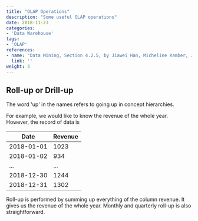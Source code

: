 ```yaml
---
title: "OLAP Operations"
description: "Some useful OLAP operations"
date: 2018-11-23
categories:
- 'Data Warehouse'
tags:
- 'OLAP'
references:
- name: "Data Mining, Section 4.2.5, by Jiawei Han, Micheline Kamber, Jian Pei"
  link: ''
weight: 3
---
```




## Roll-up or Drill-up

The word 'up' in the names refers to going up in concept hierarchies.

For example, we would like to know the revenue of the whole year. However, the record of data is

| Date | Revenue |
|---|---|
| 2018-01-01 | 1023 |
| 2018-01-02 | 934 |
| ... | ... |
| 2018-12-30 | 1244 |
| 2018-12-31 | 1302 |

Roll-up is performed by summing up everything of the column revenue. It gives us the revenue of the whole year. Monthly and quarterly roll-up is also straightforward.







